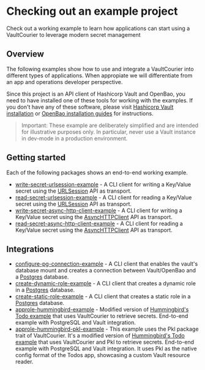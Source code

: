 # Checking out an example project

Check out a working example to learn how applications can start using a VaultCourier to leverage modern secret management

## Overview

The following examples show how to use and integrate a VaultCourier into different types of applications. When appropiate we will differentiate from an app and operations developer perspective.

Since this project is an API client of Hashicorp Vault and OpenBao, you need to have installed one of these tools for working with the examples. If you don't have any of these software, please visit [Hashicorp Vault installation](https://developer.hashicorp.com/vault/docs/install) or [OpenBao installation guides](https://openbao.org/docs/install/) for instructions.

> Important: These example are deliberately simplified and are intended for illustrative purposes only. In particular, never use a Vault instance in dev-mode in a production environment.

## Getting started

Each of the following packages shows an end-to-end working example.

- [write-secret-urlsession-example](https://github.com/vault-courier/vault-courier-examples/tree/main/read-secret-urlsession-example) - A CLI client for writing a Key/Value secret using the [URLSession](https://developer.apple.com/documentation/foundation/urlsession) API as transport.
- [read-secret-urlsession-example](https://github.com/vault-courier/vault-courier-examples/tree/main/read-secret-urlsession-example) - A CLI client for reading a Key/Value secret using the [URLSession](https://developer.apple.com/documentation/foundation/urlsession) API as transport.
- [write-secret-async-http-client-example](https://github.com/vault-courier/vault-courier-examples/tree/main/write-secret-async-http-client-example) - A CLI client for writing a Key/Value secret using the [AsyncHTTPClient](https://github.com/swift-server/async-http-client) API as transport.
- [read-secret-async-http-client-example](https://github.com/vault-courier/vault-courier-examples/tree/main/read-secret-async-http-client-example) - A CLI client for reading a Key/Value secret using the [AsyncHTTPClient](https://github.com/swift-server/async-http-client) API as transport.

## Integrations

- [configure-pg-connection-example](https://github.com/vault-courier/vault-courier-examples/tree/main/configure-pg-connection-example) - A CLI client that enables the vault's database mount and creates a connection between Vault/OpenBao and a [Postgres](https://www.postgresql.org) database.
- [create-dynamic-role-example](https://github.com/vault-courier/vault-courier-examples/tree/main/create-dynamic-role-example) - A CLI client that creates a dynamic role in a [Postgres](https://www.postgresql.org) database.
- [create-static-role-example](https://github.com/vault-courier/vault-courier-examples/tree/main/create-static-role-example) - A CLI client that creates a static role in a [Postgres](https://www.postgresql.org) database.
- [approle-hummingbird-example](https://github.com/vault-courier/vault-courier-examples/tree/main/approle-hummingbird-example) - Modified version of [Hummingbird's Todo example](https://docs.hummingbird.codes/2.0/tutorials/todos) that uses VaultCourier to retrieve secrets. End-to-end example with PostgreSQL and Vault integration.
- [approle-hummingbird-pkl-example](https://github.com/vault-courier/vault-courier-examples/tree/main/approle-hummingbird-pkl-example) -  This example uses the Pkl package trait of VaultCourier. It's a modified version of [Hummingbird's Todo example](https://docs.hummingbird.codes/2.0/tutorials/todos) that uses VaultCourier and Pkl to retrieve secrets. End-to-end example with PostgreSQL and Vault integration. It uses Pkl as the native config format of the Todos app, showcasing a custom Vault resource reader.

